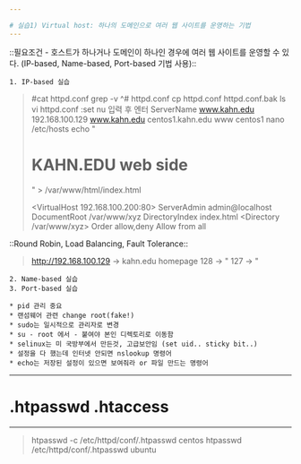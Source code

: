 ```yaml
---

# 실습1) Virtual host: 하나의 도메인으로 여러 웹 사이트를 운영하는 기법
---
```

::필요조건 - 호스트가 하나거나 도메인이 하나인 경우에 여러 웹 사이트를 운영할 수 있다. (IP-based, Name-based, Port-based 기법 사용)::

	1. IP-based 실습
> 	#cat httpd.conf
> 	grep -v ^# httpd.conf
>  cp httpd.conf httpd.conf.bak
>  ls
>  vi httpd.conf
>  :set nu 입력 후 엔터 
>  ServerName www.kahn.edu
>  192.168.100.129 www.kahn.edu centos1.kahn.edu www centos1
> nano /etc/hosts 
> echo "<h1>KAHN.EDU web side</h1>" > /var/www/html/index.html
> 
> <VirtualHost 192.168.100.200:80>
>  ServerAdmin admin@localhost
>  DocumentRoot /var/www/xyz
>  DirectoryIndex index.html
> <Directory /var/www/xyz>
>  Order allow,deny
>  Allow from all
> </Directory>
> </VirtualHost>

::Round Robin, Load Balancing, Fault Tolerance::
> http://192.168.100.129 -> kahn.edu homepage
>                    128 ->        "
>                    127 ->        "
	
	2. Name-based 실습
	3. Port-based 실습

	* pid 관리 중요
	* 랜섬웨어 관련 change root(fake!)
	* sudo는 일시적으로 관리자로 변경
	* su - root 에서 - 붙여야 본인 디렉토리로 이동함
	* selinux는 미 국방부에서 만든것, 고급보안임 (set uid.. sticky bit..)
	* 설정을 다 했는데 인터넷 안되면 nslookup 명령어 
	* echo는 저장된 설정이 있으면 보여줘라 or 파일 만드는 명령어 


---
# .htpasswd .htaccess
---
> htpasswd -c /etc/httpd/conf/.htpasswd centos
> htpasswd /etc/httpd/conf/.htpasswd ubuntu
